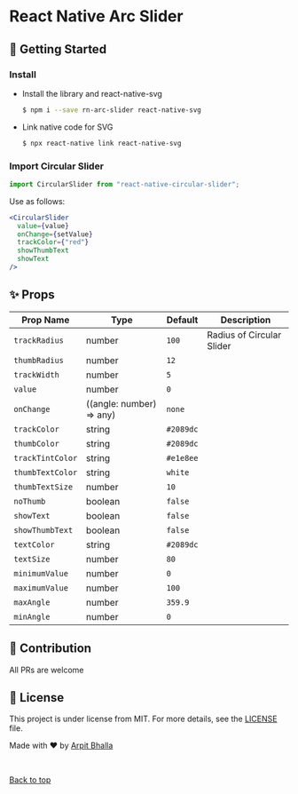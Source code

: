 # React Native Arc Slider

## :rocket: Getting Started

### Install

- Install the library and react-native-svg

  ```bash
  $ npm i --save rn-arc-slider react-native-svg
  ```

- Link native code for SVG

  ```bash
  $ npx react-native link react-native-svg
  ```

### Import Circular Slider

```jsx
import CircularSlider from "react-native-circular-slider";
```

Use as follows:

```jsx
<CircularSlider
  value={value}
  onChange={setValue}
  trackColor={"red"}
  showThumbText
  showText
/>
```

## :sparkles: Props

<!-- props-start -->

| Prop Name        | Type                     | Default   | Description               |
| ---------------- | ------------------------ | --------- | ------------------------- |
| `trackRadius`    | number                   | `100`     | Radius of Circular Slider |
| `thumbRadius`    | number                   | `12`      |                           |
| `trackWidth`     | number                   | `5`       |                           |
| `value`          | number                   | `0`       |                           |
| `onChange`       | ((angle: number) => any) | `none`    |                           |
| `trackColor`     | string                   | `#2089dc` |                           |
| `thumbColor`     | string                   | `#2089dc` |                           |
| `trackTintColor` | string                   | `#e1e8ee` |                           |
| `thumbTextColor` | string                   | `white`   |                           |
| `thumbTextSize`  | number                   | `10`      |                           |
| `noThumb`        | boolean                  | `false`   |                           |
| `showText`       | boolean                  | `false`   |                           |
| `showThumbText`  | boolean                  | `false`   |                           |
| `textColor`      | string                   | `#2089dc` |                           |
| `textSize`       | number                   | `80`      |                           |
| `minimumValue`   | number                   | `0`       |                           |
| `maximumValue`   | number                   | `100`     |                           |
| `maxAngle`       | number                   | `359.9`   |                           |
| `minAngle`       | number                   | `0`       |                           |

<!-- props-end -->

## :handshake: Contribution

All PRs are welcome

## :memo: License

This project is under license from MIT. For more details, see the [LICENSE](LICENSE.md) file.

Made with :heart: by <a href="https://github.com/arpitBhalla" target="_blank">Arpit Bhalla</a>

&#xa0;

<a href="#top">Back to top</a>
